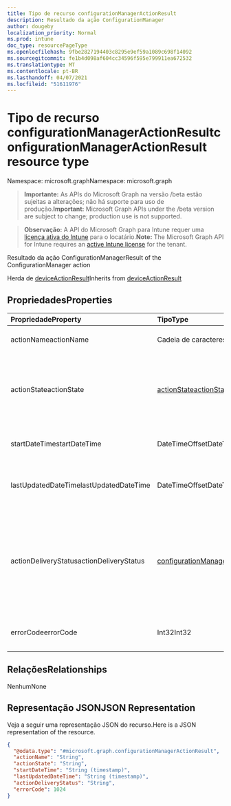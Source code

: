 ```yaml
---
title: Tipo de recurso configurationManagerActionResult
description: Resultado da ação ConfigurationManager
author: dougeby
localization_priority: Normal
ms.prod: intune
doc_type: resourcePageType
ms.openlocfilehash: 9fbe2827194403c8295e9ef59a1089c698f14092
ms.sourcegitcommit: fe1b4d098af604cc34596f595e799911ea672532
ms.translationtype: MT
ms.contentlocale: pt-BR
ms.lasthandoff: 04/07/2021
ms.locfileid: "51611976"
---
```

# <a name="configurationmanageractionresult-resource-type"></a><span data-ttu-id="6f69e-103">Tipo de recurso configurationManagerActionResult</span><span class="sxs-lookup"><span data-stu-id="6f69e-103">configurationManagerActionResult resource type</span></span>

<span data-ttu-id="6f69e-104">Namespace: microsoft.graph</span><span class="sxs-lookup"><span data-stu-id="6f69e-104">Namespace: microsoft.graph</span></span>

> <span data-ttu-id="6f69e-105">**Importante:** As APIs do Microsoft Graph na versão /beta estão sujeitas a alterações; não há suporte para uso de produção.</span><span class="sxs-lookup"><span data-stu-id="6f69e-105">**Important:** Microsoft Graph APIs under the /beta version are subject to change; production use is not supported.</span></span>

> <span data-ttu-id="6f69e-106">**Observação:** A API do Microsoft Graph para Intune requer uma [licença ativa do Intune](https://go.microsoft.com/fwlink/?linkid=839381) para o locatário.</span><span class="sxs-lookup"><span data-stu-id="6f69e-106">**Note:** The Microsoft Graph API for Intune requires an [active Intune license](https://go.microsoft.com/fwlink/?linkid=839381) for the tenant.</span></span>

<span data-ttu-id="6f69e-107">Resultado da ação ConfigurationManager</span><span class="sxs-lookup"><span data-stu-id="6f69e-107">Result of the ConfigurationManager action</span></span>


<span data-ttu-id="6f69e-108">Herda de [deviceActionResult](../resources/intune-devices-deviceactionresult.md)</span><span class="sxs-lookup"><span data-stu-id="6f69e-108">Inherits from [deviceActionResult](../resources/intune-devices-deviceactionresult.md)</span></span>

## <a name="properties"></a><span data-ttu-id="6f69e-109">Propriedades</span><span class="sxs-lookup"><span data-stu-id="6f69e-109">Properties</span></span>
|<span data-ttu-id="6f69e-110">Propriedade</span><span class="sxs-lookup"><span data-stu-id="6f69e-110">Property</span></span>|<span data-ttu-id="6f69e-111">Tipo</span><span class="sxs-lookup"><span data-stu-id="6f69e-111">Type</span></span>|<span data-ttu-id="6f69e-112">Descrição</span><span class="sxs-lookup"><span data-stu-id="6f69e-112">Description</span></span>|
|:---|:---|:---|
|<span data-ttu-id="6f69e-113">actionName</span><span class="sxs-lookup"><span data-stu-id="6f69e-113">actionName</span></span>|<span data-ttu-id="6f69e-114">Cadeia de caracteres</span><span class="sxs-lookup"><span data-stu-id="6f69e-114">String</span></span>|<span data-ttu-id="6f69e-115">Nome da ação Herdado de [deviceActionResult](../resources/intune-devices-deviceactionresult.md)</span><span class="sxs-lookup"><span data-stu-id="6f69e-115">Action name Inherited from [deviceActionResult](../resources/intune-devices-deviceactionresult.md)</span></span>|
|<span data-ttu-id="6f69e-116">actionState</span><span class="sxs-lookup"><span data-stu-id="6f69e-116">actionState</span></span>|[<span data-ttu-id="6f69e-117">actionState</span><span class="sxs-lookup"><span data-stu-id="6f69e-117">actionState</span></span>](../resources/intune-devices-actionstate.md)|<span data-ttu-id="6f69e-118">Estado da ação Herdado de [deviceActionResult](../resources/intune-devices-deviceactionresult.md).</span><span class="sxs-lookup"><span data-stu-id="6f69e-118">State of the action Inherited from [deviceActionResult](../resources/intune-devices-deviceactionresult.md).</span></span> <span data-ttu-id="6f69e-119">Os valores possíveis são: `none`, `pending`, `canceled`, `active`, `done`, `failed`, `notSupported`.</span><span class="sxs-lookup"><span data-stu-id="6f69e-119">Possible values are: `none`, `pending`, `canceled`, `active`, `done`, `failed`, `notSupported`.</span></span>|
|<span data-ttu-id="6f69e-120">startDateTime</span><span class="sxs-lookup"><span data-stu-id="6f69e-120">startDateTime</span></span>|<span data-ttu-id="6f69e-121">DateTimeOffset</span><span class="sxs-lookup"><span data-stu-id="6f69e-121">DateTimeOffset</span></span>|<span data-ttu-id="6f69e-122">Hora de início da ação Herdada de [deviceActionResult](../resources/intune-devices-deviceactionresult.md)</span><span class="sxs-lookup"><span data-stu-id="6f69e-122">Time the action was initiated Inherited from [deviceActionResult](../resources/intune-devices-deviceactionresult.md)</span></span>|
|<span data-ttu-id="6f69e-123">lastUpdatedDateTime</span><span class="sxs-lookup"><span data-stu-id="6f69e-123">lastUpdatedDateTime</span></span>|<span data-ttu-id="6f69e-124">DateTimeOffset</span><span class="sxs-lookup"><span data-stu-id="6f69e-124">DateTimeOffset</span></span>|<span data-ttu-id="6f69e-125">Hora da última atualização do estado da ação Herdada de [deviceActionResult](../resources/intune-devices-deviceactionresult.md)</span><span class="sxs-lookup"><span data-stu-id="6f69e-125">Time the action state was last updated Inherited from [deviceActionResult](../resources/intune-devices-deviceactionresult.md)</span></span>|
|<span data-ttu-id="6f69e-126">actionDeliveryStatus</span><span class="sxs-lookup"><span data-stu-id="6f69e-126">actionDeliveryStatus</span></span>|[<span data-ttu-id="6f69e-127">configurationManagerActionDeliveryStatus</span><span class="sxs-lookup"><span data-stu-id="6f69e-127">configurationManagerActionDeliveryStatus</span></span>](../resources/intune-devices-configurationmanageractiondeliverystatus.md)|<span data-ttu-id="6f69e-128">Estado da ação que está sendo entregue ao servidor local.</span><span class="sxs-lookup"><span data-stu-id="6f69e-128">State of the action being delivered to on-prem server.</span></span> <span data-ttu-id="6f69e-129">Os valores possíveis são: `unknown`, `pendingDelivery`, `deliveredToConnectorService`, `failedToDeliverToConnectorService`, `deliveredToOnPremisesServer`.</span><span class="sxs-lookup"><span data-stu-id="6f69e-129">Possible values are: `unknown`, `pendingDelivery`, `deliveredToConnectorService`, `failedToDeliverToConnectorService`, `deliveredToOnPremisesServer`.</span></span>|
|<span data-ttu-id="6f69e-130">errorCode</span><span class="sxs-lookup"><span data-stu-id="6f69e-130">errorCode</span></span>|<span data-ttu-id="6f69e-131">Int32</span><span class="sxs-lookup"><span data-stu-id="6f69e-131">Int32</span></span>|<span data-ttu-id="6f69e-132">Código de erro da ação do Configuration Manager do cliente</span><span class="sxs-lookup"><span data-stu-id="6f69e-132">Error code of Configuration Manager action from client</span></span>|

## <a name="relationships"></a><span data-ttu-id="6f69e-133">Relações</span><span class="sxs-lookup"><span data-stu-id="6f69e-133">Relationships</span></span>
<span data-ttu-id="6f69e-134">Nenhum</span><span class="sxs-lookup"><span data-stu-id="6f69e-134">None</span></span>

## <a name="json-representation"></a><span data-ttu-id="6f69e-135">Representação JSON</span><span class="sxs-lookup"><span data-stu-id="6f69e-135">JSON Representation</span></span>
<span data-ttu-id="6f69e-136">Veja a seguir uma representação JSON do recurso.</span><span class="sxs-lookup"><span data-stu-id="6f69e-136">Here is a JSON representation of the resource.</span></span>
<!-- {
  "blockType": "resource",
  "@odata.type": "microsoft.graph.configurationManagerActionResult"
}
-->
``` json
{
  "@odata.type": "#microsoft.graph.configurationManagerActionResult",
  "actionName": "String",
  "actionState": "String",
  "startDateTime": "String (timestamp)",
  "lastUpdatedDateTime": "String (timestamp)",
  "actionDeliveryStatus": "String",
  "errorCode": 1024
}
```





